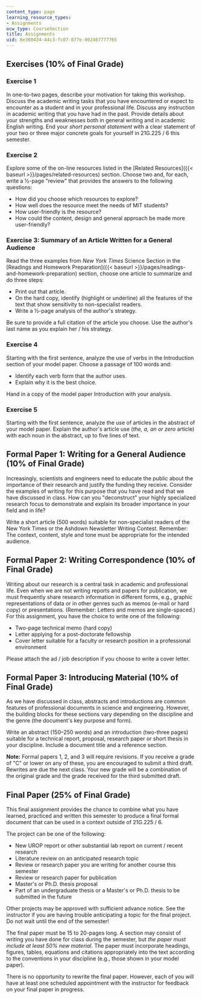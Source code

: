 ```yaml
---
content_type: page
learning_resource_types:
- Assignments
ocw_type: CourseSection
title: Assignments
uid: 8e360434-44c3-fc07-877e-802467777765
---
```


Exercises (10% of Final Grade)
------------------------------

### Exercise 1

In one-to-two pages, describe your motivation for taking this workshop. Discuss the academic writing tasks that you have encountered or expect to encounter as a student and in your professional life. Discuss any instruction in academic writing that you have had in the past. Provide details about your strengths and weaknesses both in general writing and in academic English writing. End your _short personal statement_ with a clear statement of your two or three major concrete goals for yourself in 21G.225 / 6 this semester.

### Exercise 2

Explore some of the on-line resources listed in the [Related Resources]({{< baseurl >}}/pages/related-resources) section. Choose two and, for each, write a ½-page "review" that provides the answers to the following questions:

*   How did you choose which resources to explore?
*   How well does the resource meet the needs of MIT students?
*   How user-friendly is the resource?
*   How could the content, design and general approach be made more user-friendly?

### Exercise 3: Summary of an Article Written for a General Audience

Read the three examples from _New York Times_ Science Section in the [Readings and Homework Preparation]({{< baseurl >}}/pages/readings-and-homework-preparation) section, choose one article to summarize and do three steps:

*   Print out that article.
*   On the hard copy, identify (highlight or underline) all the features of the text that show sensitivity to non-specialist readers.
*   Write a ½-page analysis of the author's strategy.

Be sure to provide a full citation of the article you choose. Use the author's last name as you explain her / his strategy.

### Exercise 4

Starting with the first sentence, analyze the use of verbs in the Introduction section of your model paper. Choose a passage of 100 words and:

*   Identify each verb form that the author uses.
*   Explain why it is the best choice.

Hand in a copy of the model paper Introduction with your analysis.

### Exercise 5

Starting with the first sentence, analyze the use of articles in the abstract of your model paper. Explain the author's article use (_the, a, an or zero_ article) with each noun in the abstract, up to five lines of text.

Formal Paper 1: Writing for a General Audience (10% of Final Grade)
-------------------------------------------------------------------

Increasingly, scientists and engineers need to educate the public about the importance of their research and justify the funding they receive. Consider the examples of writing for this purpose that you have read and that we have discussed in class. How can you "deconstruct" your highly specialized research focus to demonstrate and explain its broader importance in your field and in life?

Write a short article (500 words) suitable for non-specialist readers of the New York Times or the Ashdown Newsletter Writing Contest. Remember: The context, content, style and tone must be appropriate for the intended audience.

Formal Paper 2: Writing Correspondence (10% of Final Grade)
-----------------------------------------------------------

Writing about our research is a central task in academic and professional life. Even when we are not writing reports and papers for publication, we must frequently share research information in different forms, e.g., graphic representations of data or in other genres such as memos (e-mail or hard copy) or presentations. (Remember: Letters and memos are single-spaced.) For this assignment, you have the choice to write one of the following:

*   Two-page technical memo (hard copy)
*   Letter applying for a post-doctorate fellowship
*   Cover letter suitable for a faculty or research position in a professional environment

Please attach the ad / job description if you choose to write a cover letter.

Formal Paper 3: Introducing Material (10% of Final Grade)
---------------------------------------------------------

As we have discussed in class, abstracts and introductions are common features of professional documents in science and engineering. However, the building blocks for these sections vary depending on the discipline and the genre (the document's key purpose and form).

Write an abstract (150–250 words) and an introduction (two-three pages) suitable for a technical report, proposal, research paper or short thesis in your discipline. Include a document title and a reference section.

**Note:** Formal papers 1, 2, and 3 will require revisions. If you receive a grade of "C" or lower on any of these, you are encouraged to submit a third draft. Rewrites are due the next class. Your new grade will be a combination of the original grade and the grade received for the third submitted draft.

Final Paper (25% of Final Grade)
--------------------------------

This final assignment provides the chance to combine what you have learned, practiced and written this semester to produce a final formal document that can be used in a context outside of 21G.225 / 6.

The project can be one of the following:

*   New UROP report or other substantial lab report on current / recent research
*   Literature review on an anticipated research topic
*   Review or research paper you are writing for another course this semester
*   Review or research paper for publication
*   Master's or Ph.D. thesis proposal
*   Part of an undergraduate thesis or a Master's or Ph.D. thesis to be submitted in the future

Other projects may be approved with sufficient advance notice. See the instructor if you are having trouble anticipating a topic for the final project. Do not wait until the end of the semester!

The final paper must be 15 to 20-pages long. A section may consist of writing you have done for class during the semester, but _the paper must include at least 50% new material_. The paper must incorporate headings, figures, tables, equations and citations appropriately into the text according to the conventions in your discipline (e.g., those shown in your model paper).

There is no opportunity to rewrite the final paper. However, each of you will have at least one scheduled appointment with the instructor for feedback on your final paper in progress.